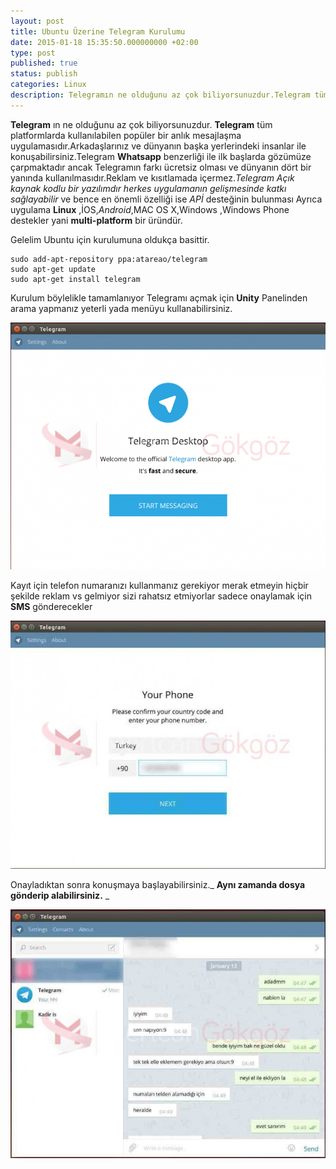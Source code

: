 ```yaml
---
layout: post
title: Ubuntu Üzerine Telegram Kurulumu
date: 2015-01-18 15:35:50.000000000 +02:00
type: post
published: true
status: publish
categories: Linux
description: Telegramın ne olduğunu az çok biliyorsunuzdur.Telegram tüm platformlarda kullanılabilen popüler bir anlık mesajlaşma uygulamasıdır.Arkadaşlarınız
---
```

**Telegram** ın ne olduğunu az çok biliyorsunuzdur. **Telegram** tüm platformlarda kullanılabilen popüler bir anlık mesajlaşma uygulamasıdır.Arkadaşlarınız ve dünyanın başka yerlerindeki insanlar ile konuşabilirsiniz.Telegram **Whatsapp** benzerliği ile ilk başlarda gözümüze çarpmaktadır ancak Telegramın farkı ücretsiz olması ve dünyanın dört bir yanında kullanılmasıdır.Reklam ve kısıtlamada içermez._Telegram Açık kaynak kodlu bir yazılımdır herkes uygulamanın gelişmesinde katkı sağlayabilir_ ve bence en önemli özelliği ise _APİ_ desteğinin bulunması Ayrıca uygulama **Linux** ,İOS,_Android_,MAC OS X,Windows ,Windows Phone destekler yani **multi-platform** bir üründür.

Gelelim Ubuntu için kurulumuna oldukça basittir.

    sudo add-apt-repository ppa:atareao/telegram
    sudo apt-get update
    sudo apt-get install telegram

Kurulum böylelikle tamamlanıyor Telegramı açmak için **Unity** Panelinden arama yapmanız yeterli yada menüyu kullanabilirsiniz.

![ubuntuzerinetelegramkurulumugorsel1](/assets/ubuntuzerinetelegramkurulumugorsel1-e1421336850390-735x576.png)

Kayıt için telefon numaranızı kullanmanız gerekiyor merak etmeyin hiçbir şekilde reklam vs gelmiyor sizi rahatsız etmiyorlar sadece onaylamak için **SMS** gönderecekler

![ubuntuzerinetelegramkurulumugorsel2](/assets/ubuntuzerinetelegramkurulumugorsel2-e1421337224860-731x576.jpg)

Onayladıktan sonra konuşmaya başlayabilirsiniz._ **Aynı zamanda dosya gönderip alabilirsiniz.** _

![ubuntuzerinetelegramkurulumugorsel3](/assets/ubuntuzerinetelegramkurulumugorsel3-e1421337216516-730x576.jpg)
